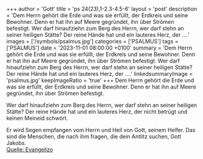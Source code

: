 +++
author = 'Gott'
title = 'ps 24(23),1-2.3-4.5-6'
layout = 'post'
description = 'Dem Herrn gehört die Erde und was sie erfüllt, der Erdkreis und seine Bewohner. Denn er hat ihn auf Meere gegründet, ihn über Strömen befestigt.  Wer darf hinaufziehn zum Berg des Herrn, wer darf stehn an seiner heiligen Stätte? Der reine Hände hat und ein lauteres Herz, der ....'
images = ['/symbols/psalmus.jpg']
categories = ['PSALMUS']
tags = ['PSALMUS']
date = '2023-11-01 08:00:00 +0100'
summary = 'Dem Herrn gehört die Erde und was sie erfüllt, der Erdkreis und seine Bewohner. Denn er hat ihn auf Meere gegründet, ihn über Strömen befestigt.  Wer darf hinaufziehn zum Berg des Herrn, wer darf stehn an seiner heiligen Stätte? Der reine Hände hat und ein lauteres Herz, der ....'
linkedsummaryImage = 'psalmus.jpg'
keepImageRatio = 'true'
+++
Dem Herrn gehört die Erde und was sie erfüllt,
der Erdkreis und seine Bewohner.
Denn er hat ihn auf Meere gegründet,
ihn über Strömen befestigt.

Wer darf hinaufziehn zum Berg des Herrn,
wer darf stehn an seiner heiligen Stätte?
Der reine Hände hat und ein lauteres Herz,
der nicht betrügt und keinen Meineid schwört.<!--more-->

Er wird Segen empfangen vom Herrn
und Heil von Gott, seinem Helfer.
Das sind die Menschen, die nach ihm fragen,
die dein Antlitz suchen, Gott Jakobs.<br> [Quelle: Evangelizo](https://evangeliumtagfuertag.org/DE/gospel)